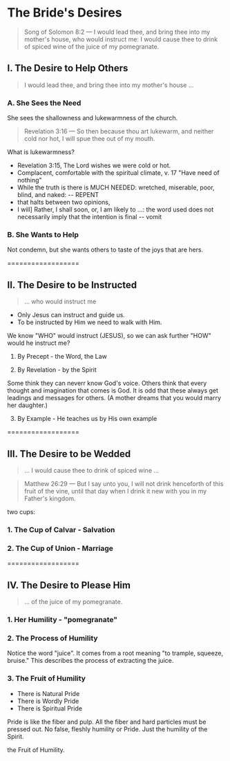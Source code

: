 # The Bride's Desires

> Song of Solomon 8:2 &mdash; I would lead thee, and bring thee into my mother's house, who would instruct me: I would cause thee to drink of spiced wine of the juice of my pomegranate.

## I. The Desire to Help Others

> I would lead thee, and bring thee into my mother's house ...

### A. She Sees the Need

She sees the shallowness and lukewarmness of the church. 

> Revelation 3:16 &mdash; So then because thou art lukewarm, and neither cold nor hot, I will spue thee out of my mouth.

What is lukewarmness?

- Revelation 3:15, The Lord wishes we were cold or hot.
- Complacent, comfortable with the spiritual climate, v. 17 "Have need of nothing"
- While the truth is there is MUCH NEEDED: wretched, miserable, poor, blind, and naked: -- REPENT
- that halts between two opinions,
- I will] Rather, I shall soon, or, I am likely to …: the word used does not necessarily imply that the intention is final -- vomit 

### B. She Wants to Help

Not condemn, but she wants others to taste of the joys that are hers.

==================

## II. The Desire to be Instructed

> ... who would instruct me

- Only Jesus can instruct and guide us. 
- To be instructed by Him we need to walk with Him. 

We know "WHO" would instruct (JESUS), so we can ask further "HOW" would he instruct me?

1. By Precept - the Word, the Law

2. By Revelation - by the Spirit

Some think they can neverr know God's voice. Others think that every thought and imagination that comes is God. It is odd that these always get leadings and messages for others. (A mother dreams that you would marry her daughter.)

3. By Example - He teaches us by His own example

==================

## III. The Desire to be Wedded

> ... I would cause thee to drink of spiced wine ...

> Matthew 26:29 &mdash; But I say unto you, I will not drink henceforth of this fruit of the vine, until that day when I drink it new with you in my Father's kingdom.

two cups:

### 1. The Cup of Calvar - Salvation

### 2. The Cup of Union - Marriage

==================
## IV. The Desire to Please Him

>  ... of the juice of my pomegranate.

### 1. Her Humility - "pomegranate"

### 2. The Process of Humility

Notice the word "juice". It comes from a root meaning "to trample, squeeze, bruise." This describes the process of extracting the juice.

### 3. The Fruit of Humility

- There is Natural Pride
- There is Wordly Pride
- There is Spiritual Pride

Pride is like the fiber and pulp. All the fiber and hard particles must be pressed out. No false, fleshly humility or Pride. Just the humility of the Spirit.

the Fruit of Humility.

